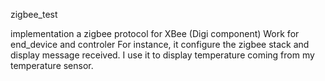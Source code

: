 zigbee_test

implementation a zigbee protocol for XBee (Digi component)
Work for end_device and controler 
For instance, it configure the zigbee stack and display message received.
I use it to display temperature coming from my temperature sensor.


